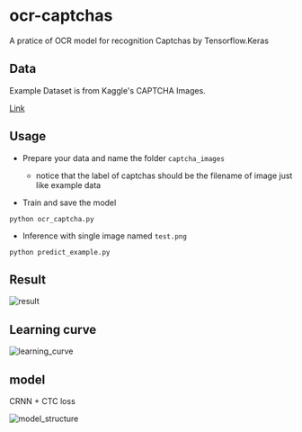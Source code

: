 # ocr-captchas

A pratice of OCR model for recognition Captchas by Tensorflow.Keras

## Data

Example Dataset is from Kaggle's CAPTCHA Images.</br>

[Link](https://www.kaggle.com/fournierp/captcha-version-2-images)

## Usage

- Prepare your data and name the folder `captcha_images`
  - notice that the label of captchas should be the filename of image just like example data

- Train and save the model

```shell
python ocr_captcha.py
```

- Inference with single image named `test.png`

```shell
python predict_example.py
```

## Result

![result](./result.jpg)
</br>

## Learning curve

![learning_curve](./learning_curve.jpg)
</br>

## model

CRNN + CTC loss

![model_structure](./model_structure.jpg)
</br>
